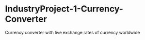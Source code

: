 # IndustryProject-1-Currency-Converter
Currency converter with live exchange rates of currency worldwide
